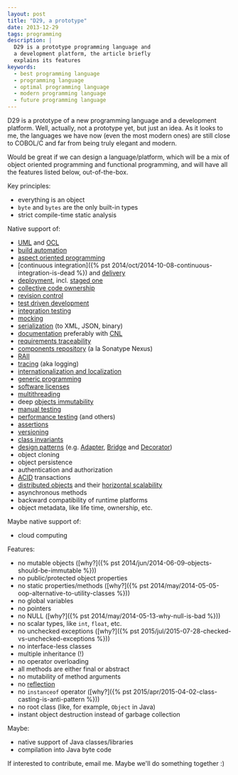 ```yaml
---
layout: post
title: "D29, a prototype"
date: 2013-12-29
tags: programming
description: |
  D29 is a prototype programming language and
  a development platform, the article briefly
  explains its features
keywords:
  - best programming language
  - programming language
  - optimal programming language
  - modern programming language
  - future programming language
---
```


D29 is a prototype of a new programming language and a development platform.
Well, actually, not a prototype yet, but just an idea. As it looks to me,
the languages we have now (even the most modern ones) are still close to COBOL/C
and far from being truly elegant and modern.

Would be great if we can design a language/platform, which will be
a mix of object oriented programming and functional programming, and will
have all the features listed below, out-of-the-box.

<!--more-->

Key principles:

 * everything is an object
 * `byte` and `bytes` are the only built-in types
 * strict compile-time static analysis

Native support of:

 * [UML](http://en.wikipedia.org/wiki/Unified_Modeling_Language) and [OCL](http://en.wikipedia.org/wiki/Object_Constraint_Language)
 * [build automation](http://en.wikipedia.org/wiki/Build_automation)
 * [aspect oriented programming](http://en.wikipedia.org/wiki/Aspect-oriented_programming)
 * [continuous integration]({% pst 2014/oct/2014-10-08-continuous-integration-is-dead %}) and [delivery](http://en.wikipedia.org/wiki/Continuous_delivery)
 * [deployment](http://en.wikipedia.org/wiki/Software_deployment), incl. [staged one](http://en.wikipedia.org/wiki/Staging_site)
 * [collective code ownership](http://www.martinfowler.com/bliki/CodeOwnership.html)
 * [revision control](http://en.wikipedia.org/wiki/Revision_control)
 * [test driven development](http://en.wikipedia.org/wiki/Test-driven_development)
 * [integration testing](http://en.wikipedia.org/wiki/Integration_testing)
 * [mocking](http://en.wikipedia.org/wiki/Mock_object)
 * [serialization](http://en.wikipedia.org/wiki/Serialization) (to XML, JSON, binary)
 * [documentation](http://en.wikipedia.org/wiki/Software_documentation) preferably with [CNL](http://en.wikipedia.org/wiki/Controlled_natural_language)
 * [requirements traceability](http://en.wikipedia.org/wiki/Requirements_traceability)
 * [components repository](http://en.wikipedia.org/wiki/Software_repository) (a la Sonatype Nexus)
 * [RAII](http://en.wikipedia.org/wiki/Resource_Acquisition_Is_Initialization)
 * [tracing](http://en.wikipedia.org/wiki/Tracing_%28software%29) (aka logging)
 * [internationalization and localization](http://en.wikipedia.org/wiki/Internationalization_and_localization)
 * [generic programming](http://en.wikipedia.org/wiki/Generic_programming)
 * [software licenses](http://en.wikipedia.org/wiki/Software_license)
 * [multithreading](http://en.wikipedia.org/wiki/Multithreading_%28computer_architecture%29)
 * deep [objects immutability](http://en.wikipedia.org/wiki/Immutable_object)
 * [manual testing](http://en.wikipedia.org/wiki/Manual_testing)
 * [performance testing](http://en.wikipedia.org/wiki/Software_performance_testing) (and others)
 * [assertions](http://en.wikipedia.org/wiki/Assertion_%28computing%29)
 * [versioning](http://en.wikipedia.org/wiki/Software_versioning)
 * [class invariants](http://en.wikipedia.org/wiki/Class_invariant)
 * [design patterns](http://en.wikipedia.org/wiki/Software_design_pattern) (e.g. [Adapter](http://en.wikipedia.org/wiki/Adapter_pattern), [Bridge](http://en.wikipedia.org/wiki/Bridge_pattern) and [Decorator](http://en.wikipedia.org/wiki/Decorator_pattern))
 * object cloning
 * object persistence
 * authentication and authorization
 * [ACID](http://en.wikipedia.org/wiki/ACID) transactions
 * [distributed objects](http://en.wikipedia.org/wiki/Distributed_object) and their [horizontal scalability](http://en.wikipedia.org/wiki/Scalability)
 * asynchronous methods
 * backward compatibility of runtime platforms
 * object metadata, like life time, ownership, etc.

Maybe native support of:

 * cloud computing

Features:

 * no mutable objects ([why?]({% pst 2014/jun/2014-06-09-objects-should-be-immutable %}))
 * no public/protected object properties
 * no static properties/methods ([why?]({% pst 2014/may/2014-05-05-oop-alternative-to-utility-classes %}))
 * no global variables
 * no pointers
 * no NULL ([why?]({% pst 2014/may/2014-05-13-why-null-is-bad %}))
 * no scalar types, like `int`, `float`, etc.
 * no unchecked exceptions ([why?]({% pst 2015/jul/2015-07-28-checked-vs-unchecked-exceptions %}))
 * no interface-less classes
 * multiple inheritance (!)
 * no operator overloading
 * all methods are either final or abstract
 * no mutability of method arguments
 * no [reflection](http://en.wikipedia.org/wiki/Reflection_%28computer_programming%29)
 * no `instanceof` operator ([why?]({% pst 2015/apr/2015-04-02-class-casting-is-anti-pattern %}))
 * no root class (like, for example, `Object` in Java)
 * instant object destruction instead of garbage collection

Maybe:

 * native support of Java classes/libraries
 * compilation into Java byte code

If interested to contribute, email me. Maybe we'll do something together :)

